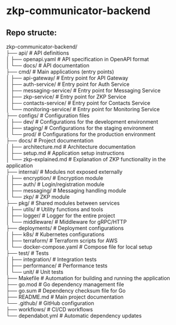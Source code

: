 # zkp-communicator-backend

## Repo structe:
zkp-communicator-backend/  
├── api/                     # API definitions  
│   ├── openapi.yaml         # API specification in OpenAPI format  
│   └── docs/                # API documentation  
├── cmd/                     # Main applications (entry points)  
│   ├── api-gateway/         # Entry point for API Gateway  
│   ├── auth-service/        # Entry point for Auth Service  
│   ├── messaging-service/   # Entry point for Messaging Service  
│   ├── zkp-service/         # Entry point for ZKP Service  
│   ├── contacts-service/    # Entry point for Contacts Service  
│   └── monitoring-service/  # Entry point for Monitoring Service  
├── configs/                 # Configuration files  
│   ├── dev/                 # Configurations for the development environment  
│   ├── staging/             # Configurations for the staging environment  
│   └── prod/                # Configurations for the production environment  
├── docs/                    # Project documentation  
│   ├── architecture.md      # Architecture documentation  
│   ├── setup.md             # Application setup instructions  
│   └── zkp-explained.md     # Explanation of ZKP functionality in the application  
├── internal/                # Modules not exposed externally  
│   ├── encryption/          # Encryption module  
│   ├── auth/                # Login/registration module  
│   ├── messaging/           # Messaging handling module  
│   └── zkp/                 # ZKP module  
├── pkg/                     # Shared modules between services  
│   ├── utils/               # Utility functions and tools  
│   ├── logger/              # Logger for the entire project  
│   └── middleware/          # Middleware for gRPC/HTTP  
├── deployments/             # Deployment configurations  
│   ├── k8s/                 # Kubernetes configurations  
│   ├── terraform/           # Terraform scripts for AWS  
│   └── docker-compose.yaml  # Compose file for local setup  
├── test/                    # Tests  
│   ├── integration/         # Integration tests  
│   ├── performance/         # Performance tests  
│   └── unit/                # Unit tests  
├── Makefile                 # Automation for building and running the application  
├── go.mod                   # Go dependency management file  
├── go.sum                   # Dependency checksum file for Go  
├── README.md                # Main project documentation  
└── .github/                 # GitHub configuration  
    ├── workflows/           # CI/CD workflows  
    └── dependabot.yml       # Automatic dependency updates  